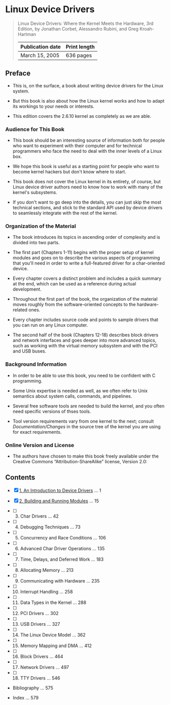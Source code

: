 # Linux Device Drivers

> Linux Device Drivers: Where the Kernel Meets the Hardware, 3rd Edition, by Jonathan Corbet, Alessandro Rubini, and Greg Kroah-Hartman
>
> |Publication date|Print length|
> |-|-|
> |March 15, 2005|636 pages|

## Preface

- This is, on the surface, a book about writing device drivers for the Linux system.

- But this book is also about how the Linux kernel works and how to adapt its workings to your needs or interests.

- This edition covers the 2.6.10 kernel as completely as we are able.

### Audience for This Book

- This book should be an interesting source of information both for people who want to experiment with their computer and for technical programmers who face the need to deal with the inner levels of a Linux box.

- We hope this book is useful as a starting point for people who want to become kernel hackers but don't know where to start.

- This book does not cover the Linux kernel in its entirety, of course, but Linux device driver authors need to know how to work with many of the kernel's subsystems.

- If you don't want to go deep into the details, you can just skip the most technical sections, and stick to the standard API used by device drivers to seamlessly integrate with the rest of the kernel.

### Organization of the Material

- The book introduces its topics in ascending order of complexity and is divided into two parts.

- The first part (Chapters 1-11) begins with the proper setup of kernel modules and goes on to describe the various aspects of programming that you'll need in order to write a full-featured driver for a char-oriented device.

- Every chapter covers a distinct problem and includes a quick summary at the end, which can be used as a reference during actual development.

- Throughout the first part of the book, the organization of the material moves roughly from the software-oriented concepts to the hardware-related ones.

- Every chapter includes source code and points to sample drivers that you can run on any Linux computer.

- The second half of the book (Chapters 12-18) describes block drivers and network interfaces and goes deeper into more advanced topics, such as working with the virtual memory subsystem and with the PCI and USB buses.

### Background Information

- In order to be able to use this book, you need to be confident with C programming.

- Some Unix expertise is needed as well, as we often refer to Unix semantics about system calls, commands, and pipelines.

- Several free software tools are needed to build the kernel, and you often need specific versions of thses tools.

- Tool version requirements vary from one kernel to the next; consult *Documentation/Changes* in the source tree of the kernel you are using for exact requirements.

### Online Version and License

- The authors have chosen to make this book freely available under the Creative Commons “Attribution-ShareAlike” license, Version 2.0:

## Contents

- [x] [1. An Introduction to Device Drivers](01-an-introduction-to-device-drivers.md) ... 1

- [x] [2. Building and Running Modules](02-building-and-running-modules) ... 15

- [ ] 3. Char Drivers ... 42

- [ ] 4. Debugging Techniques ... 73

- [ ] 5. Concurrency and Race Conditions ... 106

- [ ] 6. Advanced Char Driver Operations ... 135

- [ ] 7. Time, Delays, and Deferred Work ... 183

- [ ] 8. Allocating Memory ... 213

- [ ] 9. Communicating with Hardware ... 235

- [ ] 10. Interrupt Handling ... 258

- [ ] 11. Data Types in the Kernel ... 288

- [ ] 12. PCI Drivers ... 302

- [ ] 13. USB Drivers ... 327

- [ ] 14. The Linux Device Model ... 362

- [ ] 15. Memory Mapping and DMA ... 412

- [ ] 16. Block Drivers ... 464

- [ ] 17. Network Drivers ... 497

- [ ] 18. TTY Drivers ... 546

- Bibliography ... 575

- Index ... 579
